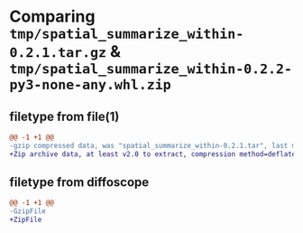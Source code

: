 # Comparing `tmp/spatial_summarize_within-0.2.1.tar.gz` & `tmp/spatial_summarize_within-0.2.2-py3-none-any.whl.zip`

## filetype from file(1)

```diff
@@ -1 +1 @@
-gzip compressed data, was "spatial_summarize_within-0.2.1.tar", last modified: Fri May 12 04:21:11 2023, max compression
+Zip archive data, at least v2.0 to extract, compression method=deflate
```

## filetype from diffoscope

```diff
@@ -1 +1 @@
-GzipFile
+ZipFile
```


